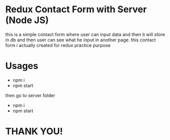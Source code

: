 # Redux Contact Form with Server (Node JS)
this is a simple contact form where user can input data and then it will store in db and then user can see what he input in another page.
this contact form i actually created for redux practice purpose

# Usages
* npm i
* npm start

then go to server folder 
* npm i
* npm start 


# THANK YOU!